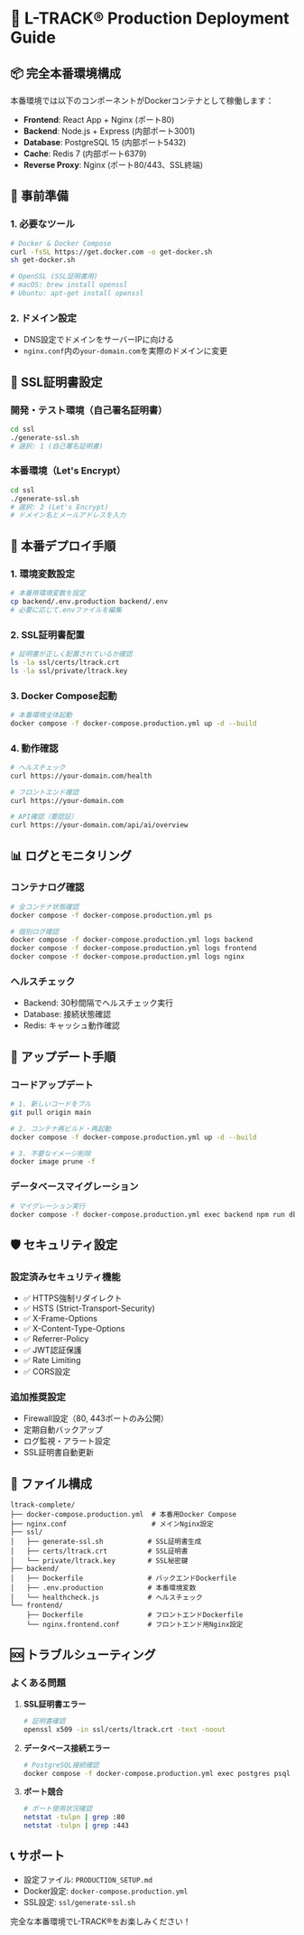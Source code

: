 # 🚀 L-TRACK® Production Deployment Guide

## 📦 完全本番環境構成

本番環境では以下のコンポーネントがDockerコンテナとして稼働します：

- **Frontend**: React App + Nginx (ポート80)
- **Backend**: Node.js + Express (内部ポート3001)
- **Database**: PostgreSQL 15 (内部ポート5432)
- **Cache**: Redis 7 (内部ポート6379)
- **Reverse Proxy**: Nginx (ポート80/443、SSL終端)

## 🔧 事前準備

### 1. 必要なツール
```bash
# Docker & Docker Compose
curl -fsSL https://get.docker.com -o get-docker.sh
sh get-docker.sh

# OpenSSL (SSL証明書用)
# macOS: brew install openssl
# Ubuntu: apt-get install openssl
```

### 2. ドメイン設定
- DNS設定でドメインをサーバーIPに向ける
- `nginx.conf`内の`your-domain.com`を実際のドメインに変更

## 🔐 SSL証明書設定

### 開発・テスト環境（自己署名証明書）
```bash
cd ssl
./generate-ssl.sh
# 選択: 1 (自己署名証明書)
```

### 本番環境（Let's Encrypt）
```bash
cd ssl
./generate-ssl.sh
# 選択: 2 (Let's Encrypt)
# ドメイン名とメールアドレスを入力
```

## 🚀 本番デプロイ手順

### 1. 環境変数設定
```bash
# 本番用環境変数を設定
cp backend/.env.production backend/.env
# 必要に応じて.envファイルを編集
```

### 2. SSL証明書配置
```bash
# 証明書が正しく配置されているか確認
ls -la ssl/certs/ltrack.crt
ls -la ssl/private/ltrack.key
```

### 3. Docker Compose起動
```bash
# 本番環境全体起動
docker compose -f docker-compose.production.yml up -d --build
```

### 4. 動作確認
```bash
# ヘルスチェック
curl https://your-domain.com/health

# フロントエンド確認
curl https://your-domain.com

# API確認（要認証）
curl https://your-domain.com/api/ai/overview
```

## 📊 ログとモニタリング

### コンテナログ確認
```bash
# 全コンテナ状態確認
docker compose -f docker-compose.production.yml ps

# 個別ログ確認
docker compose -f docker-compose.production.yml logs backend
docker compose -f docker-compose.production.yml logs frontend
docker compose -f docker-compose.production.yml logs nginx
```

### ヘルスチェック
- Backend: 30秒間隔でヘルスチェック実行
- Database: 接続状態確認
- Redis: キャッシュ動作確認

## 🔄 アップデート手順

### コードアップデート
```bash
# 1. 新しいコードをプル
git pull origin main

# 2. コンテナ再ビルド・再起動
docker compose -f docker-compose.production.yml up -d --build

# 3. 不要なイメージ削除
docker image prune -f
```

### データベースマイグレーション
```bash
# マイグレーション実行
docker compose -f docker-compose.production.yml exec backend npm run db:migrate:prod
```

## 🛡️ セキュリティ設定

### 設定済みセキュリティ機能
- ✅ HTTPS強制リダイレクト
- ✅ HSTS (Strict-Transport-Security)
- ✅ X-Frame-Options
- ✅ X-Content-Type-Options
- ✅ Referrer-Policy
- ✅ JWT認証保護
- ✅ Rate Limiting
- ✅ CORS設定

### 追加推奨設定
- Firewall設定（80, 443ポートのみ公開）
- 定期自動バックアップ
- ログ監視・アラート設定
- SSL証明書自動更新

## 📂 ファイル構成

```
ltrack-complete/
├── docker-compose.production.yml  # 本番用Docker Compose
├── nginx.conf                     # メインNginx設定
├── ssl/
│   ├── generate-ssl.sh           # SSL証明書生成
│   ├── certs/ltrack.crt          # SSL証明書
│   └── private/ltrack.key        # SSL秘密鍵
├── backend/
│   ├── Dockerfile                # バックエンドDockerfile
│   ├── .env.production           # 本番環境変数
│   └── healthcheck.js            # ヘルスチェック
└── frontend/
    ├── Dockerfile                # フロントエンドDockerfile
    └── nginx.frontend.conf       # フロントエンド用Nginx設定
```

## 🆘 トラブルシューティング

### よくある問題

1. **SSL証明書エラー**
   ```bash
   # 証明書確認
   openssl x509 -in ssl/certs/ltrack.crt -text -noout
   ```

2. **データベース接続エラー**
   ```bash
   # PostgreSQL接続確認
   docker compose -f docker-compose.production.yml exec postgres psql -U ltrack_user -d ltrack_production
   ```

3. **ポート競合**
   ```bash
   # ポート使用状況確認
   netstat -tulpn | grep :80
   netstat -tulpn | grep :443
   ```

## 📞 サポート

- 設定ファイル: `PRODUCTION_SETUP.md`
- Docker設定: `docker-compose.production.yml`
- SSL設定: `ssl/generate-ssl.sh`

完全な本番環境でL-TRACK®をお楽しみください！